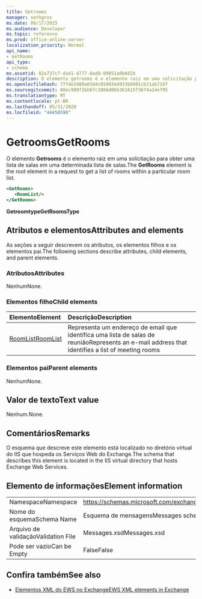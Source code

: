 ```yaml
---
title: Getrooms
manager: sethgros
ms.date: 09/17/2015
ms.audience: Developer
ms.topic: reference
ms.prod: office-online-server
localization_priority: Normal
api_name:
- GetRooms
api_type:
- schema
ms.assetid: 82a737c7-da41-4777-8ad8-89851a0b602b
description: O elemento getrooms é o elemento raiz em uma solicitação para obter uma lista de salas em uma determinada lista de salas.
ms.openlocfilehash: 77fde5980a03d4c0509344933b0901cb21ab7197
ms.sourcegitcommit: 88ec988f2bb67c1866d06b361615f3674a24e795
ms.translationtype: MT
ms.contentlocale: pt-BR
ms.lasthandoff: 05/31/2020
ms.locfileid: "44458590"
---
```

# <a name="getrooms"></a><span data-ttu-id="bb68b-103">Getrooms</span><span class="sxs-lookup"><span data-stu-id="bb68b-103">GetRooms</span></span>

<span data-ttu-id="bb68b-104">O elemento **Getrooms** é o elemento raiz em uma solicitação para obter uma lista de salas em uma determinada lista de salas.</span><span class="sxs-lookup"><span data-stu-id="bb68b-104">The **GetRooms** element is the root element in a request to get a list of rooms within a particular room list.</span></span> 
  
```XML
<GetRooms>
   <RoomList/>
</GetRooms>
```

 <span data-ttu-id="bb68b-105">**Getroomtype**</span><span class="sxs-lookup"><span data-stu-id="bb68b-105">**GetRoomsType**</span></span>
## <a name="attributes-and-elements"></a><span data-ttu-id="bb68b-106">Atributos e elementos</span><span class="sxs-lookup"><span data-stu-id="bb68b-106">Attributes and elements</span></span>

<span data-ttu-id="bb68b-107">As seções a seguir descrevem os atributos, os elementos filhos e os elementos pai.</span><span class="sxs-lookup"><span data-stu-id="bb68b-107">The following sections describe attributes, child elements, and parent elements.</span></span>
  
### <a name="attributes"></a><span data-ttu-id="bb68b-108">Atributos</span><span class="sxs-lookup"><span data-stu-id="bb68b-108">Attributes</span></span>

<span data-ttu-id="bb68b-109">Nenhum</span><span class="sxs-lookup"><span data-stu-id="bb68b-109">None.</span></span>
  
### <a name="child-elements"></a><span data-ttu-id="bb68b-110">Elementos filho</span><span class="sxs-lookup"><span data-stu-id="bb68b-110">Child elements</span></span>

|<span data-ttu-id="bb68b-111">**Elemento**</span><span class="sxs-lookup"><span data-stu-id="bb68b-111">**Element**</span></span>|<span data-ttu-id="bb68b-112">**Descrição**</span><span class="sxs-lookup"><span data-stu-id="bb68b-112">**Description**</span></span>|
|:-----|:-----|
|[<span data-ttu-id="bb68b-113">RoomList</span><span class="sxs-lookup"><span data-stu-id="bb68b-113">RoomList</span></span>](roomlist.md) <br/> |<span data-ttu-id="bb68b-114">Representa um endereço de email que identifica uma lista de salas de reunião</span><span class="sxs-lookup"><span data-stu-id="bb68b-114">Represents an e-mail address that identifies a list of meeting rooms</span></span>  <br/> |
   
### <a name="parent-elements"></a><span data-ttu-id="bb68b-115">Elementos pai</span><span class="sxs-lookup"><span data-stu-id="bb68b-115">Parent elements</span></span>

<span data-ttu-id="bb68b-116">Nenhum</span><span class="sxs-lookup"><span data-stu-id="bb68b-116">None.</span></span>
  
## <a name="text-value"></a><span data-ttu-id="bb68b-117">Valor de texto</span><span class="sxs-lookup"><span data-stu-id="bb68b-117">Text value</span></span>

<span data-ttu-id="bb68b-118">Nenhum.</span><span class="sxs-lookup"><span data-stu-id="bb68b-118">None.</span></span>
  
## <a name="remarks"></a><span data-ttu-id="bb68b-119">Comentários</span><span class="sxs-lookup"><span data-stu-id="bb68b-119">Remarks</span></span>

<span data-ttu-id="bb68b-120">O esquema que descreve este elemento está localizado no diretório virtual do IIS que hospeda os Serviços Web do Exchange.</span><span class="sxs-lookup"><span data-stu-id="bb68b-120">The schema that describes this element is located in the IIS virtual directory that hosts Exchange Web Services.</span></span>
  
## <a name="element-information"></a><span data-ttu-id="bb68b-121">Elemento de informações</span><span class="sxs-lookup"><span data-stu-id="bb68b-121">Element information</span></span>

|||
|:-----|:-----|
|<span data-ttu-id="bb68b-122">Namespace</span><span class="sxs-lookup"><span data-stu-id="bb68b-122">Namespace</span></span>  <br/> |https://schemas.microsoft.com/exchange/services/2006/messages  <br/> |
|<span data-ttu-id="bb68b-123">Nome do esquema</span><span class="sxs-lookup"><span data-stu-id="bb68b-123">Schema Name</span></span>  <br/> |<span data-ttu-id="bb68b-124">Esquema de mensagens</span><span class="sxs-lookup"><span data-stu-id="bb68b-124">Messages schema</span></span>  <br/> |
|<span data-ttu-id="bb68b-125">Arquivo de validação</span><span class="sxs-lookup"><span data-stu-id="bb68b-125">Validation File</span></span>  <br/> |<span data-ttu-id="bb68b-126">Messages.xsd</span><span class="sxs-lookup"><span data-stu-id="bb68b-126">Messages.xsd</span></span>  <br/> |
|<span data-ttu-id="bb68b-127">Pode ser vazio</span><span class="sxs-lookup"><span data-stu-id="bb68b-127">Can be Empty</span></span>  <br/> |<span data-ttu-id="bb68b-128">False</span><span class="sxs-lookup"><span data-stu-id="bb68b-128">False</span></span>  <br/> |
   
## <a name="see-also"></a><span data-ttu-id="bb68b-129">Confira também</span><span class="sxs-lookup"><span data-stu-id="bb68b-129">See also</span></span>



- [<span data-ttu-id="bb68b-130">Elementos XML do EWS no Exchange</span><span class="sxs-lookup"><span data-stu-id="bb68b-130">EWS XML elements in Exchange</span></span>](ews-xml-elements-in-exchange.md)

